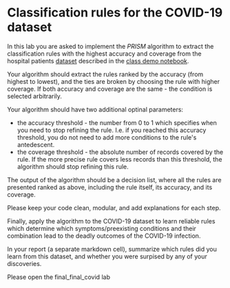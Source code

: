 # Classification rules for the COVID-19 dataset

In this lab you are asked to implement the *PRISM* algorithm to extract the classification rules with the highest accuracy and coverage from the hospital patients [dataset](https://docs.google.com/spreadsheets/d/1EPewR1KdT8mszXJMuqELRTHAVIFHEJw9VwLsb9whKPI/edit?usp=sharing) described in the [class demo notebook](https://github.com/mgbarsky/ml_decision_tree_demo.git).

Your algorithm should extract the rules ranked by the accuracy (from highest to lowest), and the ties are broken by choosing the rule with higher coverage. If both accuracy and coverage are the same - the condition is selected arbitrarily.

Your algorithm should have two additional optinal parameters: 
* the accuracy threshold - the number from 0 to 1 which specifies when you need to stop refining the rule. I.e. if you reached this accuracy threshold, you do not need to add more conditions to the rule's antedescent.
* the coverage threshold - the absolute number of records covered by the rule. If the more precise rule covers less records than this threshold, the algorithm should stop refining this rule.

The output of the algorithm should be a decision list, where all the rules are presented ranked as above, including the rule itself, its accuracy, and its coverage.

Please keep your code clean, modular, and add explanations for each step.

Finally, apply the algorithm to the COVID-19 dataset to learn reliable rules which determine which symptoms/preexisting conditions and their combination lead to the deadly outcomes of the COVID-19 infection. 

In your report (a separate markdown cell), summarize which rules did you learn from this dataset, and whether you were surpised by any of your discoveries.

Please open the final_final_covid lab
